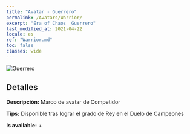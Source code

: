 ```yaml
---
title: "Avatar - Guerrero"
permalink: /Avatars/Warrior/
excerpt: "Era of Chaos  Guerrero"
last_modified_at: 2021-04-22
locale: es
ref: "Warrior.md"
toc: false
classes: wide
---
```

 ![Guerrero](/images/a/avatarFrame_1.png)

## Detalles

 **Descripción:** Marco de avatar de Competidor 

 **Tips:** Disponible tras lograr el grado de Rey en el Duelo de Campeones 

 **Is available:**  + 


